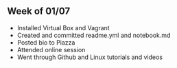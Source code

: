 ## Week of 01/07
  - Installed Virtual Box and Vagrant
  - Created and committed readme.yml and notebook.md
  - Posted bio to Piazza
  - Attended online session
  - Went through Github and Linux tutorials and videos
